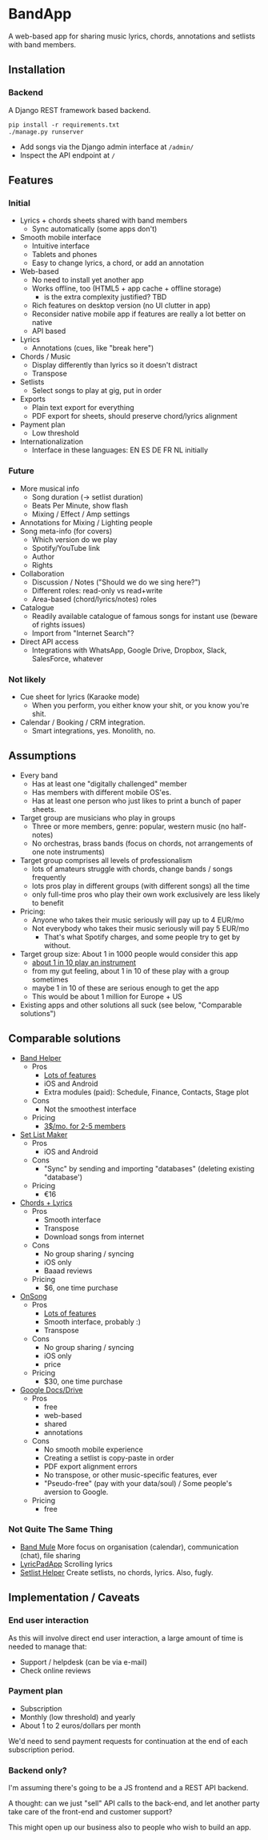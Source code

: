 # BandApp

A web-based app for sharing music lyrics, chords, annotations and setlists with band members.


## Installation

### Backend

A Django REST framework based backend.

    pip install -r requirements.txt
    ./manage.py runserver

* Add songs via the Django admin interface at `/admin/`
* Inspect the API endpoint at `/`


## Features

### Initial

- Lyrics + chords sheets shared with band members
    * Sync automatically (some apps don't)
- Smooth mobile interface
    * Intuitive interface
    * Tablets and phones
    * Easy to change lyrics, a chord, or add an annotation
- Web-based
    * No need to install yet another app
    * Works offline, too (HTML5 + app cache + offline storage)
        - is the extra complexity justified? TBD
    * Rich features on desktop version (no UI clutter in app)
    * Reconsider native mobile app if features are really a lot better on native
    * API based
- Lyrics
    * Annotations (cues, like "break here")
- Chords / Music
    * Display differently than lyrics so it doesn't distract
    * Transpose
- Setlists
    * Select songs to play at gig, put in order
- Exports
    * Plain text export for everything
    * PDF export for sheets, should preserve chord/lyrics alignment
- Payment plan
    * Low threshold
- Internationalization
    * Interface in these languages: EN ES DE FR NL initially


### Future

- More musical info
    * Song duration (-> setlist duration)
    * Beats Per Minute, show flash
    * Mixing / Effect / Amp settings
- Annotations for Mixing / Lighting people
- Song meta-info (for covers)
    * Which version do we play
    * Spotify/YouTube link
    * Author
    * Rights
- Collaboration
    * Discussion / Notes ("Should we do we sing here?")
    * Different roles: read-only vs read+write
    * Area-based (chord/lyrics/notes) roles
- Catalogue
    * Readily available catalogue of famous songs for instant use (beware of rights issues)
    * Import from "Internet Search"?
- Direct API access
    * Integrations with WhatsApp, Google Drive, Dropbox, Slack, SalesForce, whatever


### Not likely

- Cue sheet for lyrics (Karaoke mode)
    * When you perform, you either know your shit, or you know you're shit.
- Calendar / Booking / CRM integration.
    * Smart integrations, yes. Monolith, no.


## Assumptions

- Every band
    * Has at least one "digitally challenged" member
    * Has members with different mobile OS'es.
    * Has at least one person who just likes to print a bunch of paper sheets.
- Target group are musicians who play in groups
    * Three or more members, genre: popular, western music (no half-notes)
    * No orchestras, brass bands (focus on chords, not arrangements of one note instruments)
- Target group comprises all levels of professionalism
    * lots of amateurs struggle with chords, change bands / songs frequently
    * lots pros play in different groups (with different songs) all the time
    * only full-time pros who play their own work exclusively are less likely to benefit
- Pricing:
    * Anyone who takes their music seriously will pay up to 4 EUR/mo
    * Not everybody who takes their music seriously will pay 5 EUR/mo
        - That's what Spotify charges, and some people try to get by without.
- Target group size: About 1 in 1000 people would consider this app
    * [about 1 in 10 play an instrument](https://www.statista.com/statistics/192834/people-playing-a-musical-instrument-in-the-us/)
    * from my gut feeling, about 1 in 10 of these play with a group sometimes
    * maybe 1 in 10 of these are serious enough to get the app
    * This would be about 1 million for Europe + US
- Existing apps and other solutions all suck (see below, "Comparable solutions")


## Comparable solutions

- [Band Helper](http://www.bandhelper.com/)
    * Pros
        + [Lots of features](http://www.bandhelper.com/main/features.html)
        + iOS and Android
        + Extra modules (paid): Schedule, Finance, Contacts, Stage plot
    * Cons
        - Not the smoothest interface
    * Pricing
        - [3$/mo. for 2-5 members](http://www.bandhelper.com/main/pricing.html)
- [Set List Maker](http://www.arlomedia.com/apps/setlistmaker/main/home.html)
    * Pros
        + iOS and Android
    * Cons
        - "Sync" by sending and importing "databases" (deleting existing "database')
    * Pricing
        - &euro;16
- [Chords + Lyrics](http://www.chordsandlyricsapp.com/)
    * Pros
        + Smooth interface
        + Transpose
        + Download songs from internet
    * Cons
        - No group sharing / syncing
        - iOS only
        - Baaad reviews
    * Pricing
        - $6, one time purchase
- [OnSong](https://onsongapp.com/)
    * Pros
        + [Lots of features](https://onsongapp.com/docs/features/)
        + Smooth interface, probably :)
        + Transpose
    * Cons
        - No group sharing / syncing
        - iOS only
        - price
    * Pricing
        - $30, one time purchase
- [Google Docs/Drive](https://docs.google.com/)
    * Pros
        + free
        + web-based
        + shared
        + annotations
    * Cons
        - No smooth mobile experience
        - Creating a setlist is copy-paste in order
        - PDF export alignment errors
        - No transpose, or other music-specific features, ever
        - "Pseudo-free" (pay with your data/soul) / Some people's aversion to Google.
    * Pricing
        - free


### Not Quite The Same Thing

- [Band Mule](https://www.bandmule.com/) More focus on organisation (calendar), communication (chat), file sharing
- [LyricPadApp](http://www.lyricpadapps.com/) Scrolling lyrics
- [Setlist Helper](http://www.setlisthelper.com/) Create setlists, no chords, lyrics. Also, fugly.


## Implementation / Caveats


### End user interaction

As this will involve direct end user interaction, a large amount of time is needed to manage that:

- Support / helpdesk (can be via e-mail)
- Check online reviews


### Payment plan

- Subscription
- Monthly (low threshold) and yearly
- About 1 to 2 euros/dollars per month

We'd need to send payment requests for continuation at the end of each subscription period.


### Backend only?

I'm assuming there's going to be a JS frontend and a REST API backend.

A thought: can we just "sell" API calls to the back-end, and let another party
take care of the front-end and customer support?

This might open up our business also to people who wish to build an app.
